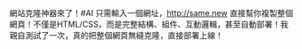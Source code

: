 網站克隆神器來了！#AI 只需輸入一個網址，http://same.new 直接幫你複製整個網頁！不僅是HTML/CSS，而是完整結構、組件、互動邏輯，甚至自動部署！我親自測試了一次，真的把整個網頁無縫克隆，直接部署上線！
